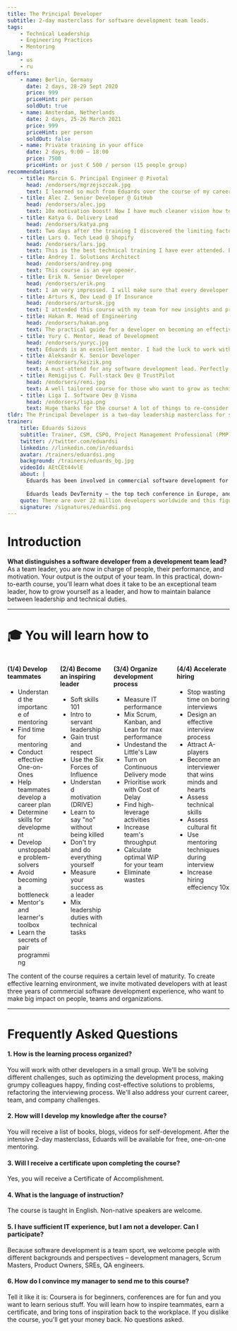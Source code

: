 ```yaml
---
title: The Principal Developer
subtitle: 2-day masterclass for software development team leads.
tags:
    - Technical Leadership
    - Engineering Practices
    - Mentoring
lang: 
    - us
    - ru
offers:
    - name: Berlin, Germany
      date: 2 days, 28-29 Sept 2020
      price: 999
      priceHint: per person
      soldOut: true
    - name: Amsterdam, Netherlands
      date: 2 days, 25-26 March 2021
      price: 999
      priceHint: per person
      soldOut: false
    - name: Private training in your office
      date: 2 days, 9:00 – 18:00
      price: 7500
      priceHint: or just € 500 / person (15 people group)
recommendations:
    - title: Marcin G. Principal Engineer @ Pivotal
      head: /endorsers/mgrzejszczak.jpg
      text: I learned so much from Eduards over the course of my career that I can strongly recommend everyone to take part in this course.
    - title: Alec Z. Senior Developer @ GitHub
      head: /endorsers/alec.jpg
      text: 10x motivation boost! Now I have much cleaner vision how to grow professionally, how to keep up with trends, how to boost my professional reputation in and outside the company.
    - title: Katya G. Delivery Lead
      head: /endorsers/katya.png
      text: Two days after the training I discovered the limiting factor in our process and convinced my teammates to work on it. We fixed the problem and accelerated product delivery by at least 50%.
    - title: Lars O. Tech Lead @ Shopify
      head: /endorsers/lars.jpg
      text: This is the best technical training I have ever attended. Energy, inspiration, wisdom that I have gotten from that training is extremely valuable.
    - title: Andrey I. Solutions Architect
      head: /endorsers/andrey.png
      text: This course is an eye opener.
    - title: Erik N. Senior Developer
      head: /endorsers/erik.png
      text: I am very impressed. I will make sure that every developer in my company has attended this course.
    - title: Arturs K, Dev Lead @ If Insurance
      head: /endorsers/artursk.jpg
      text: I attended this course with my team for new insights and practical ideas. The course was great. Started applying tips & tricks immediately. The team is happy!
    - title: Hakan R. Head of Engineering
      head: /endorsers/hakan.png
      text: The practical guide for a developer on becoming an effective, top-level company leader.
    - title: Yury C. Mentor, Head of Development
      head: /endorsers/yuryc.jpg
      text: Eduards is an excellent mentor. I had the luck to work with him and he helped me a lot to shape my career. This course is a mind-blowing summary of knowledge what every professional software engineer should have.
    - title: Aleksandr K. Senior Developer
      head: /endorsers/keizik.png
      text: A must-attend for any software development lead. Perfectly balanced information has an immediate impact on your career. Would recommend it to anyone aspiring to be a great leader.
    - title: Remigijus C. Full-stack Dev @ TrustPilot 
      head: /endorsers/remi.jpg
      text: A well tailored course for those who want to grow as technical leaders. I have found valuable material and real-world experience.
    - title: Liga I. Software Dev @ Visma
      head: /endorsers/liga.png
      text: Huge thanks for the course! A lot of things to re-consider. I expected this course to only fill gaps in my knowledge, but it provided me with a completely new perspective on my daily work. Loved it!
tldr: The Principal Developer is a two-day leadership masterclass for software developers. Here we develop skills that every successful, effective, and trusted software development team leader needs.
trainer:
    title: Eduards Sizovs
    subtitle: Trainer, CSM, CSPO, Project Management Professional (PMP), and ICF certified coach.
    twitter: //twitter.com/eduardsi
    linkedin: //linkedin.com/in/eduardsi
    avatar: /trainers/eduardsi.png
    background: /trainers/eduards_bg.jpg
    videoId: AEtCEt44vlE
    about: |
      Eduards has been involved in commercial software development for over 15 years. He quickly grew from a developer to architect, from architect to software engineering manager, from manager to IT director. Today, Eduards is mentoring senior developers, architects and their managers. 
      
      Eduards leads DevTernity – the top tech conference in Europe, and is the founder of a startup DevTube (#1 Hackernews, #3 ProductHunt). He is a well-known international speaker, who had spoken at the largest conferences Worldwide. Eduards is a certified enterprise architect, CSM, CSPO and ICF coach.
    quote: There are over 22 million developers worldwide and this figure is expected to rise to 26 million in 2022. My goal is to equip you with skills that will set you apart from competitors. See you at the masterclass!
    signature: /signatures/eduardsi.png
---
```


# Introduction
**What distinguishes a software developer from a development team lead?** As a team leader, you are now in charge of people, their performance, and motivation. Your output is the output of your team. In this practical, down-to-earth course, you'll learn what does it take to be an exceptional team leader, how to grow yourself as a leader, and how to maintain balance between leadership and technical duties.

---

# 🎓 You will learn how to

<div class="columns is-multiline">

<div class="column is-half">

#### (1/4) Develop teammates
- Understand the importance of mentoring
- Find time for mentoring
- Conduct effective One-on-Ones
- Help teammates develop a career plan
- Determine skills for development
- Develop unstoppable problem-solvers
- Avoid becoming a bottleneck
- Mentor's and learner's toolbox
- Learn the secrets of pair programming

</div>

<div class="column is-half">

#### (2/4) Become an inspiring leader
- Soft skills 101
- Intro to servant leadership
- Gain trust and respect
- Use the Six Forces of Influence
- Understand motivation (DRIVE)
- Learn to say "no" without being killed
- Don't try and do everything yourself
- Measure your success as a leader
- Mix leadership duties with technical tasks

</div>

<div class="column is-half">

#### (3/4) Organize development process
- Measure IT performance
- Mix Scrum, Kanban, and Lean for max performance
- Undestand the Little's Law
- Turn on Continuous Delivery mode
- Prioritise work with Cost of Delay
- Find high-leverage activities
- Increase team's throughput
- Calculate optimal WiP for your team
- Eliminate wastes

</div>

<div class="column is-half">

#### (4/4) Accelerate hiring
- Stop wasting time on boring interviews
- Design an effective interview process
- Attract A-players
- Become an interviewer that wins minds and hearts
- Assess technical skills
- Assess cultural fit
- Use mentoring techniques during interview
- Increase hiring effeciency 10x

</div>

</div>

<div class="notification is-info is-light">
The content of the course requires a certain level of maturity. To create effective learning environment, we invite motivated developers with at least three years of commercial software development experience, who want to make big impact on people, teams and organizations.
</div>

---

# Frequently Asked Questions

#### 1. How is the learning process organized?
You will work with other developers in a small group. We'll be solving different challenges, such as optimizing the development process, making grumpy colleagues happy, finding cost-effective solutions to problems, refactoring the interviewing process. We'll also address your current career, team, and company challenges.

#### 2. How will I develop my knowledge after the course?
You will receive a list of books, blogs, videos for self-development. After the intensive 2-day masterclass, Eduards will be available for free, one-on-one mentoring.

#### 3. Will I receive a certificate upon completing the course?
Yes, you will receive a Certificate of Accomplishment.

#### 4. What is the language of instruction?
The course is taught in English. Non-native speakers are welcome.

#### 5. I have sufficient IT experience, but I am not a developer. Can I participate?
Because software development is a team sport, we welcome people with different backgrounds and perspectives – development managers, Scrum Masters, Product Owners, SREs, QA engineers.

#### 6. How do I convince my manager to send me to this course?
Tell it like it is: Coursera is for beginners, conferences are for fun and you want to learn serious stuff. You will learn how to inspire teammates, earn a certificate, and bring tons of inspiration back to the workplace. If you dislike the course, you'll get your money back. No questions asked.